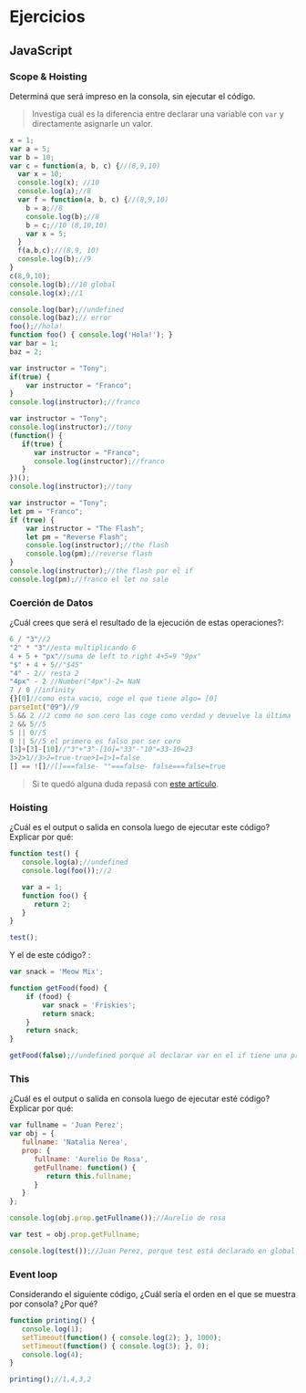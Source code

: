 
# Ejercicios

## JavaScript

### Scope & Hoisting

Determiná que será impreso en la consola, sin ejecutar el código.

> Investiga cuál es la diferencia entre declarar una variable con `var` y directamente asignarle un valor.

```javascript
x = 1;
var a = 5;
var b = 10;
var c = function(a, b, c) {//(8,9,10)
  var x = 10;
  console.log(x); //10
  console.log(a);//8
  var f = function(a, b, c) {//(8,9,10)
    b = a;//8
    console.log(b);//8
    b = c;//10 (8,10,10)
    var x = 5;
  }
  f(a,b,c);//(8,9, 10)
  console.log(b);//9
}
c(8,9,10);
console.log(b);//10 global
console.log(x);//1
```

```javascript
console.log(bar);//undefined
console.log(baz);// error
foo();//hola!
function foo() { console.log('Hola!'); }
var bar = 1;
baz = 2;
```

```javascript
var instructor = "Tony";
if(true) {
    var instructor = "Franco";
}
console.log(instructor);//franco
```

```javascript
var instructor = "Tony";
console.log(instructor);//tony
(function() {
   if(true) {
      var instructor = "Franco";
      console.log(instructor);//franco
   }
})();
console.log(instructor);//tony
```
```javascript
var instructor = "Tony";
let pm = "Franco";
if (true) {
    var instructor = "The Flash";
    let pm = "Reverse Flash";
    console.log(instructor);//the flash
    console.log(pm);//reverse flash
}
console.log(instructor);//the flash por el if
console.log(pm);//franco el let no sale
```
### Coerción de Datos

¿Cuál crees que será el resultado de la ejecución de estas operaciones?:

```javascript
6 / "3"//2
"2" * "3"//esta multiplicando 6
4 + 5 + "px"//suma de left to right 4+5=9 "9px"
"$" + 4 + 5//"$45"
"4" - 2// resta 2
"4px" - 2 //Number("4px")-2= NaN
7 / 0 //infinity
{}[0]//como esta vacio, coge el que tiene algo= [0]
parseInt("09")//9
5 && 2 //2 como no son cero las coge como verdad y devuelve la última
2 && 5//5
5 || 0//5
0 || 5//5 el primero es falso por ser cero
[3]+[3]-[10]//"3"+"3"-[10]="33"-"10"=33-10=23
3>2>1//3>2=true-true>1=1>1=false
[] == ![]//[]===false- ""===false- false===false=true
```

> Si te quedó alguna duda repasá con [este artículo](http://javascript.info/tutorial/object-conversion).


### Hoisting

¿Cuál es el output o salida en consola luego de ejecutar este código? Explicar por qué:

```javascript
function test() {
   console.log(a);//undefined
   console.log(foo());//2

   var a = 1;
   function foo() {
      return 2;
   }
}

test();
```

Y el de este código? :

```javascript
var snack = 'Meow Mix';

function getFood(food) {
    if (food) {
        var snack = 'Friskies';
        return snack;
    }
    return snack;
}

getFood(false);//undefined porque al declarar var en el if tiene una propia
```


### This

¿Cuál es el output o salida en consola luego de ejecutar esté código? Explicar por qué:

```javascript
var fullname = 'Juan Perez';
var obj = {
   fullname: 'Natalia Nerea',
   prop: {
      fullname: 'Aurelio De Rosa',
      getFullname: function() {
         return this.fullname;
      }
   }
};

console.log(obj.prop.getFullname());//Aurelio de rosa

var test = obj.prop.getFullname;

console.log(test());//Juan Perez, porque test está declarado en global
```

### Event loop

Considerando el siguiente código, ¿Cuál sería el orden en el que se muestra por consola? ¿Por qué?

```javascript
function printing() {
   console.log(1);
   setTimeout(function() { console.log(2); }, 1000);
   setTimeout(function() { console.log(3); }, 0);
   console.log(4);
}

printing();//1,4,3,2
```
